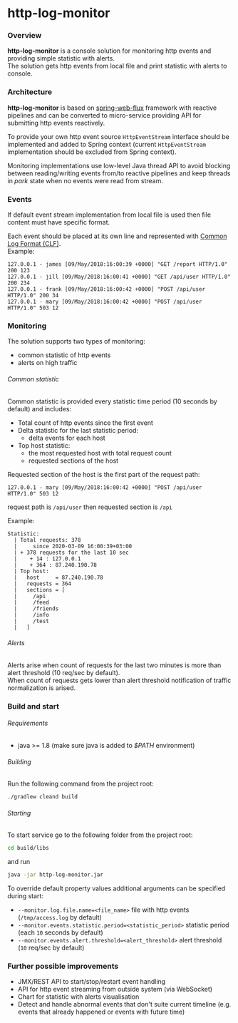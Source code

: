 # http-log-monitor

### Overview
**http-log-monitor** is a console solution for monitoring http events and providing simple statistic with alerts.  
The solution gets http events from local file and print statistic with alerts to console.

### Architecture 
**http-log-monitor** is based on [spring-web-flux](https://docs.spring.io/spring-framework/docs/5.0.0.BUILD-SNAPSHOT/spring-framework-reference/html/web-reactive.html)
framework with reactive pipelines 
and can be converted to micro-service providing API for submitting http events reactively.

To provide your own http event source `HttpEventStream` interface should be implemented and added to Spring context
(current `HttpEventStream` implementation  should be excluded from Spring context).

Monitoring implementations use low-level Java thread API to avoid blocking
between reading/writing events from/to reactive pipelines
and keep threads in _park_ state when no events were read from stream.

### Events
If default event stream implementation from local file is used then file content must have specific format.

Each event should be placed at its own line and represented with [Common Log Format (CLF)](https://www.w3.org/Daemon/User/Config/Logging.html).  
Example:
```text
127.0.0.1 - james [09/May/2018:16:00:39 +0000] "GET /report HTTP/1.0" 200 123
127.0.0.1 - jill [09/May/2018:16:00:41 +0000] "GET /api/user HTTP/1.0" 200 234
127.0.0.1 - frank [09/May/2018:16:00:42 +0000] "POST /api/user HTTP/1.0" 200 34
127.0.0.1 - mary [09/May/2018:16:00:42 +0000] "POST /api/user HTTP/1.0" 503 12
``` 

### Monitoring
The solution supports two types of monitoring:
* common statistic of http events
* alerts on high traffic

###### Common statistic
Common statistic is provided every statistic time period (10 seconds by default) and includes:
* Total count of http events since the first event
* Delta statistic for the last statistic period:
    * delta events for each host
* Top host statistic:
    * the most requested host with total request count
    * requested sections of the host

Requested section of the host is the first part of the request path:
```text
127.0.0.1 - mary [09/May/2018:16:00:42 +0000] "POST /api/user HTTP/1.0" 503 12
``` 
request path is `/api/user` then requested section is `/api`

Example:
```text
Statistic:
  | Total requests: 378
  |     since 2020-03-09 16:00:39+03:00
  | + 378 requests for the last 10 sec
  |    + 14 : 127.0.0.1
  |    + 364 : 87.240.190.78
  | Top host:
  |   host     = 87.240.190.78
  |   requests = 364
  |   sections = [
  |     /api
  |     /feed
  |     /friends
  |     /info
  |     /test
  |   ]
``` 

###### Alerts
Alerts arise when count of requests for the last two minutes is more than alert threshold (10 req/sec by default).  
When count of requests gets lower than alert threshold notification of traffic normalization is arised.



### Build and start
###### Requirements
* java >= 1.8 (make sure java is added to _$PATH_ environment)

###### Building
Run the following command from the project root:
 ```bash
./gradlew cleand build
```

###### Starting
To start service go to the following folder from the project root: 
```bash
cd build/libs
```
and run
```bash
java -jar http-log-monitor.jar
```

To override default property values additional arguments can be specified during start:
* `--monitor.log.file.name=<file_name>` file with http events (`/tmp/access.log` by default)
* `--monitor.events.statistic.period=<statistic_period>` statistic period (each `10` seconds by default)
* `--monitor.events.alert.threshold=<alert_threshold>` alert threshold (`10` req/sec by default)



### Further possible improvements
* JMX/REST API to start/stop/restart event handling
* API for http event streaming from outside system (via WebSocket)
* Chart for statistic with alerts visualisation
* Detect and handle abnormal events that don't suite current timeline (e.g. events that already happened or events with future time) 

